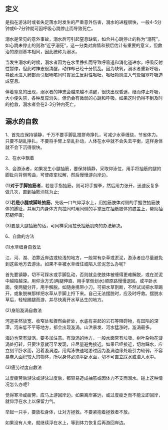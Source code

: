 
## 定义
是指在游泳时或者失足落水时发生的严重意外伤害，溺水的进程很快，一般4-5分钟或6-7分钟就可因呼吸心跳停止而导致死亡。

溺水是常见的意外事故，溺水后可引起窒息缺氧，如合并心跳停止的称为“溺死”，如心跳未停止的则称“近乎溺死”，这一分类对病情和预后估计有重要的意义，但救治的原则基本相同，因此统称为溺水。

当发生溺水的时候，溺水者因为在水里挣扎而导致呼吸道和消化道进水，呼吸反射性暂停，但此时神志很清醒，动作却已经十分慌乱。因为缺氧，溺水者重新呼吸，导致水进入肺部而引起呛咳同时胃发生反射性呕吐，呕吐物则进入气管阻塞呼吸造成窒息。

伴着窒息的出现，溺水者的神志会越来越不清醒，很快出现昏迷，继而停止呼吸，大小便失禁，各种反应消失，但仍会有微弱的心跳和呼吸。如果这时仍得不到及时的抢救，溺水者会在2-3分钟内死亡。
## 溺水的自救

1、首先应保持镇静，千万不要手脚乱蹬拼命挣扎，可减少水草缠绕，节省体力。只要不胡乱挣扎，不要将手臂上举乱扑动，人体在水中就不会失去平衡，这样身体就不会下沉得很快。

2、在水中飘着

3、会游泳者，如果发生小腿抽筋，要保持镇静，采取仰泳位，用手将抽筋的腿的脚趾向背侧弯曲，可使痉挛松解，然后慢慢游向岸边。

(1)**对于手脚抽筋者**，若是手指抽筋，则可将手握拳，然后用力张开，迅速反复多做几次，直到抽筋消除为止;

(2)**若是小腿或脚趾抽筋**，先吸一口气仰浮水上，用抽筋肢体对侧的手握住抽筋肢体的脚趾，并用力向身体方向拉同时用同侧的手掌压在抽筋肢体的膝盖上，帮助抽筋腿伸直;

(3)要是大腿抽筋的话，可同样采用拉长抽筋肌肉的办法解决。

6、自救的方法

(1)水草缠身自救法

江、河、湖、泊靠近岸边或较浅的地方，一般常有杂草或淤泥，游泳者应尽量避免到这些地方去游泳。如果不幸被水草缠住或陷入淤泥怎么办呢?

首先要镇静，切不可踩水或手脚乱动，否则就会使肢体被缠得更难解脱，或在淤泥中越陷越深。用仰泳方式(两腿伸直、用手掌倒划水)顺原路慢慢退回。或平卧水面，使两腿分开，用手解脱。如随身携带小刀，可把水草割断，不然试试把水草踢开，或象脱袜那样把水草从手脚上捋下来。自己无法摆脱时，应及时呼救。摆脱水草后，轻轻踢腿而游，并尽快离开水草丛生的地方。

(2)身陷漩涡自救法

河道突然放宽、收窄处和骤然曲折处，水底有突起的岩石等阻碍物，有凹陷的深潭，河床低不平等地方，都会出现漩涡。山洪暴发、河水猛涨时，漩涡最多。

海边也常有漩涡，要多加注意。有漩涡的地方，一般水面常有垃圾、树叶杂物在漩涡处打转，只要注意就可早发现，应尽量避免接近。如果已经接近，切勿踩水，应立刻平卧水面，沿着漩涡边，用爬泳快速地游过因为漩涡边缘处吸引力较弱，不容易卷入面积较大的物体，所以身体必须平卧水面，切不可直立踩水或潜入水中。

(3)疲劳过度自救法

过度疲劳后游泳或游泳过度后，都容易造成抽筋或因体力不支而溺水。碰上这种情况怎么办呢?

觉得寒冷或疲劳，应马上游回岸边。如果离岸甚远，或过度疲乏而不能立即回岸，就仰浮在水上以保留力气。

举起一只手，要放松身体，让对方拯救。不要紧抱着拯救者不放。

如果没有人来，就继续浮在水上，等到体力恢复后再游回岸边。